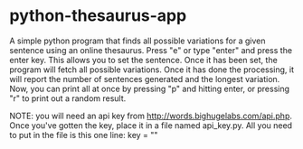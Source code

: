 python-thesaurus-app
====================

A simple python program that finds all possible variations for a given sentence using an online thesaurus.
Press "e" or type "enter" and press the enter key. This allows you to set the sentence. Once it has been set, the program will fetch all possible variations.
Once it has done the processing, it will report the number of sentences generated and the longest variation.
Now, you can print all at once by pressing "p" and hitting enter, or pressing "r" to print out a random result.

NOTE: you will need an api key from http://words.bighugelabs.com/api.php. 
Once you've gotten the key, place it in a file named api_key.py. All you need to put in the file is this one line:
key = "<paste your key here>"
